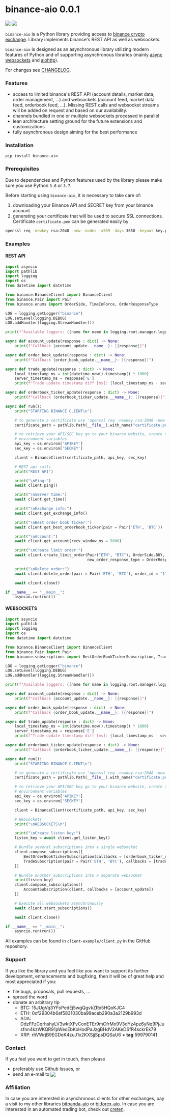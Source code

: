 # binance-aio 0.0.1

[![](https://img.shields.io/badge/python-3.6-blue.svg)](https://www.python.org/downloads/release/python-365/) [![](https://img.shields.io/badge/python-3.7-blue.svg)](https://www.python.org/downloads/release/python-374/)

`binance-aio` is a Python library providing access to [binance crypto exchange](https://www.binance.com/en). Library implements binance's REST API as well as websockets.

`binance-aio` is designed as an asynchronous library utilizing modern features of Python and of supporting asynchronous libraries (mainly [async websockets](https://websockets.readthedocs.io/en/stable/) and [aiohttp](https://aiohttp.readthedocs.io/en/stable/)).

For changes see [CHANGELOG](https://github.com/nardew/binance-aio/blob/master/CHANGELOG.md).

### Features
- access to limited binance's REST API (account details, market data, order management, ...) and websockets (account feed, market data feed, orderbook feed, ...). Missing REST calls and websocket streams will be added on request and based on our availability.
- channels bundled in one or multiple websockets processed in parallel 
- lean architecture setting ground for the future extensions and customizations
- fully asynchronous design aiming for the best performance

### Installation
```bash
pip install binance-aio
```

### Prerequisites

Due to dependencies and Python features used by the library please make sure you use Python `3.6` or `3.7`.

Before starting using `binance-aio`, it is necessary to take care of:
1. downloading your Binance API and SECRET key from your binance account
1. generating your certificate that will be used to secure SSL connections. Certificate `certificate.pem` can be generated easily by
```bash
openssl req -newkey rsa:2048 -new -nodes -x509 -days 3650 -keyout key.pem -out certificate.pem
```

### Examples
#### REST API
```python
import asyncio
import pathlib
import logging
import os
from datetime import datetime

from binance.BinanceClient import BinanceClient
from binance.Pair import Pair
from binance.enums import OrderSide, TimeInForce, OrderResponseType

LOG = logging.getLogger("binance")
LOG.setLevel(logging.DEBUG)
LOG.addHandler(logging.StreamHandler())

print(f"Available loggers: {[name for name in logging.root.manager.loggerDict]}\n")

async def account_update(response : dict) -> None:
	print(f"Callback {account_update.__name__}: [{response}]")

async def order_book_update(response : dict) -> None:
	print(f"Callback {order_book_update.__name__}: [{response}]")

async def trade_update(response : dict) -> None:
	local_timestamp_ms = int(datetime.now().timestamp() * 1000)
	server_timestamp_ms = response['E']
	print(f"Trade update timestamp diff [ms]: {local_timestamp_ms - server_timestamp_ms}")

async def orderbook_ticker_update(response : dict) -> None:
	print(f"Callback {orderbook_ticker_update.__name__}: [{response}]")

async def run():
	print("STARTING BINANCE CLIENT\n")

	# to generate a certificate use 'openssl req -newkey rsa:2048 -new -nodes -x509 -days 3650 -keyout key.pem -out certificate.pem'
	certificate_path = pathlib.Path(__file__).with_name("certificate.pem")

	# to retrieve your API/SEC key go to your binance website, create the keys and store them in APIKEY/SECKEY
	# environment variables
	api_key = os.environ['APIKEY']
	sec_key = os.environ['SECKEY']

	client = BinanceClient(certificate_path, api_key, sec_key)

	# REST api calls
	print("REST API")

	print("\nPing:")
	await client.ping()

	print("\nServer time:")
	await client.get_time()

	print("\nExchange info:")
	await client.get_exchange_info()

	print("\nBest order book ticker:")
	await client.get_best_orderbook_ticker(pair = Pair('ETH', 'BTC'))

	print("\nAccount:")
	await client.get_account(recv_window_ms = 5000)

	print("\nCreate limit order:")
	await client.create_limit_order(Pair("ETH", "BTC"), OrderSide.BUY, "1", "0", time_in_force = TimeInForce.GOOD_TILL_CANCELLED,
	                                new_order_response_type = OrderResponseType.FULL)

	print("\nDelete order:")
	await client.delete_order(pair = Pair('ETH', 'BTC'), order_id = "1")

	await client.close()

if __name__ == "__main__":
	asyncio.run(run())
```

#### WEBSOCKETS
```python
import asyncio
import pathlib
import logging
import os
from datetime import datetime

from binance.BinanceClient import BinanceClient
from binance.Pair import Pair
from binance.subscriptions import BestOrderBookTickerSubscription, TradeSubscription, AccountSubscription

LOG = logging.getLogger("binance")
LOG.setLevel(logging.DEBUG)
LOG.addHandler(logging.StreamHandler())

print(f"Available loggers: {[name for name in logging.root.manager.loggerDict]}\n")

async def account_update(response : dict) -> None:
	print(f"Callback {account_update.__name__}: [{response}]")

async def order_book_update(response : dict) -> None:
	print(f"Callback {order_book_update.__name__}: [{response}]")

async def trade_update(response : dict) -> None:
	local_timestamp_ms = int(datetime.now().timestamp() * 1000)
	server_timestamp_ms = response['E']
	print(f"Trade update timestamp diff [ms]: {local_timestamp_ms - server_timestamp_ms}")

async def orderbook_ticker_update(response : dict) -> None:
	print(f"Callback {orderbook_ticker_update.__name__}: [{response}]")

async def run():
	print("STARTING BINANCE CLIENT\n")

	# to generate a certificate use 'openssl req -newkey rsa:2048 -new -nodes -x509 -days 3650 -keyout key.pem -out certificate.pem'
	certificate_path = pathlib.Path(__file__).with_name("certificate.pem")

	# to retrieve your API/SEC key go to your binance website, create the keys and store them in API_KEY/SEC_KEY
	# environment variables
	api_key = os.environ['APIKEY']
	sec_key = os.environ['SECKEY']

	client = BinanceClient(certificate_path, api_key, sec_key)

	# Websockets
	print("\nWEBSOCKETS\n")

	print("\nCreate listen key:")
	listen_key = await client.get_listen_key()

	# Bundle several subscriptions into a single websocket
	client.compose_subscriptions([
		BestOrderBookTickerSubscription(callbacks = [orderbook_ticker_update]),
		TradeSubscription(pair = Pair('ETH', 'BTC'), callbacks = [trade_update])
	])

	# Bundle another subscriptions into a separate websocket
	print(listen_key)
	client.compose_subscriptions([
		AccountSubscription(client, callbacks = [account_update])
	])

	# Execute all websockets asynchronously
	await client.start_subscriptions()

	await client.close()

if __name__ == "__main__":
	asyncio.run(run())
```

All examples can be found in `client-example/client.py` in the GitHub repository.

### Support

If you like the library and you feel like you want to support its further development, enhancements and bugfixing, then it will be of great help and most appreciated if you:
- file bugs, proposals, pull requests, ...
- spread the word
- donate an arbitrary tip
  * BTC: 15JUgVq3YFoPedEj5wgQgvkZRx5HQoKJC4
  * ETH: 0xf29304b6af5831030ba99aceb290a3a2129b993d
  * ADA: DdzFFzCqrhshyLV3wktXFvConETEr9mCfrMo9V3dYz4pz6yNq9PjJusfnn4kzWKQR91pWecEbKoHodPaJzgBHdV2AKeDSfR4sckrEk79
  * XRP: rhVWrjB9EGDeK4zuJ1x2KXSjjSpsDQSaU6 **+ tag** 599790141

### Contact

If you feel you want to get in touch, then please

- preferably use Github Issues, or
- send an e-mail to <img src="http://safemail.justlikeed.net/e/160b5d5ea6878dd3d893b9f9fecb6ed7.png" border="0" align="absbottom">

### Affiliation

In case you are interested in asynchronous clients for other exchanges, pay a visit to my other libraries [bitpanda-aio](https://github.com/nardew/bitpanda-aio) or [bitforex-aio](https://github.com/nardew/bitforex-aio). In case you are interested in an automated trading bot, check out [creten](https://github.com/nardew/creten).
